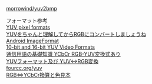 [morrowind/yuv2bmp](https://github.com/morrowind/yuv2bmp)<br/>

フォーマット参考<br/>
[YUV pixel formats](http://www.fourcc.org/yuv.php)<br/>
[YUVをちゃんと理解してからRGBにコンバートしましょうね](http://klabgames.tech.blog.jp.klab.com/archives/1054828175.html)<br/>
[Android ImageFormat](https://developer.android.com/reference/android/graphics/ImageFormat#RAW10)<br/>
[10-bit and 16-bit YUV Video Formats](https://docs.microsoft.com/en-us/windows/win32/medfound/10-bit-and-16-bit-yuv-video-formats)<br/>
[通信用語の基礎知識 YCbCr RGB-YUV変換式あり](https://www.wdic.org/w/WDIC/YCbCr)<br/>
[YUVフォーマット及び YUV<->RGB変換](https://vision.kuee.kyoto-u.ac.jp/~hiroaki/firewire/yuv.html)<br/>
[fourcc.org/yuv](http://www.fourcc.org/yuv.php)<br/>
[RGB⇔YCbCr換算と色見本](https://stackoverflow.com/questions/45203730/what-is-fourcc-code-for-yuv420-yuv422-10-bit-semi-planar-formats)<br/>
